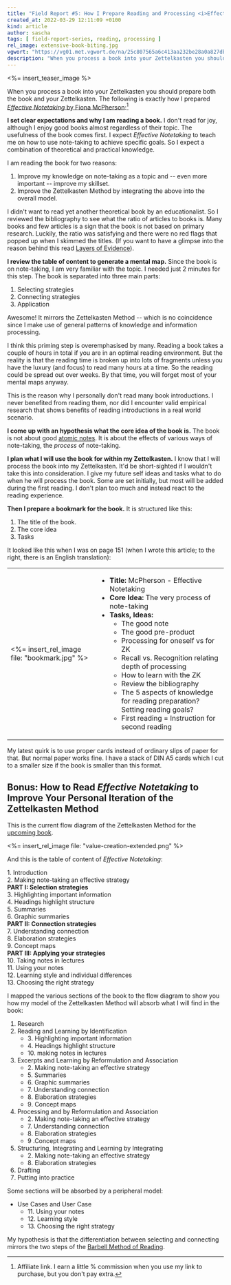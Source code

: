 ```yaml
---
title: "Field Report #5: How I Prepare Reading and Processing <i>Effective Notetaking</i> by Fiona McPherson"
created_at: 2022-03-29 12:11:09 +0100
kind: article
author: sascha
tags: [ field-report-series, reading, processing ]
rel_image: extensive-book-biting.jpg
vgwort: "https://vg01.met.vgwort.de/na/25c807565a6c413aa232be28a0a827db"
description: "When you process a book into your Zettelkasten you should prepare both the book and your Zettelkasten. I set clear expectations and why I am reading a book; I review the table of content to generate a mental map; I review the table of content to generate a mental map; I plan what I will use the book for within my Zettelkasten."
---
```

<%= insert_teaser_image %>

When you process a book into your Zettelkasten you should prepare both the book and your Zettelkasten. The following is exactly how I prepared [*Effective Notetaking* by Fiona McPherson](https://amzn.to/3tPEsvj):[^aff]

[^aff]: Affiliate link. I earn a little % commission when you use my link to purchase, but you don't pay extra.

**I set clear expectations and why I am reading a book.** I don't read for joy, although I enjoy good books almost regardless of their topic. The usefulness of the book comes first. I expect *Effective Notetaking* to teach me on how to use note-taking to achieve specific goals. So I expect a combination of theoretical and practical knowledge.

I am reading the book for two reasons:

1. Improve my knowledge on note-taking as a topic and -- even more important -- improve my skillset.
2. Improve the Zettelkasten Method by integrating the above into the overall model.

I didn't want to read yet another theoretical book by an educationalist. So I reviewed the bibliography to see what the ratio of articles to books is. Many books and few articles is a sign that the book is not based on primary research. Luckily, the ratio was satisfying and there were no red flags that popped up when I skimmed the titles. (If you want to have a glimpse into the reason behind this read [Layers of Evidence](https://zettelkasten.de/posts/layers-of-evidence/)).

**I review the table of content to generate a mental map.** Since the book is on note-taking, I am very familiar with the topic. I needed just 2 minutes for this step. The book is separated into three main parts:

1. Selecting strategies
2. Connecting strategies
3. Application

Awesome! It mirrors the Zettelkasten Method -- which is no coincidence since I make use of general patterns of knowledge and information processing.

I think this priming step is overemphasised by many. Reading a book takes a couple of hours in total if you are in an optimal reading environment. But the reality is that the reading time is broken up into lots of fragments unless you have the luxury (and focus) to read many hours at a time. So the reading could be spread out over weeks. By that time, you will forget most of your mental maps anyway.

This is the reason why I personally don't read many book introductions. I never benefited from reading them, nor did I encounter valid empirical research that shows benefits of reading introductions in a real world scenario.

**I come up with an hypothesis what the core idea of the book is.** The book is not about good [atomic notes][atomicity]. It is about the effects of various ways of note-taking, the *process* of note-taking.

[atomicity]: https://zettelkasten.de/posts/create-zettel-from-reading-notes/

**I plan what I will use the book for within my Zettelkasten.** I know that I will process the book into my Zettelkasten. It'd be short-sighted if I wouldn't take this into consideration. I give my future self ideas and tasks what to do when he will process the book. Some are set initially, but most will be added during the first reading. I don't plan too much and instead react to the reading experience.

**Then I prepare a bookmark for the book.** It is structured like this:

1. The title of the book.
2. The core idea
3. Tasks

It looked like this when I was on page 151 (when I wrote this article; to the right, there is an English translation):

<table>
<tr>
  <td><%= insert_rel_image file: "bookmark.jpg" %></td>
  <td>
    <ul>
    <li><strong>Title:</strong> McPherson - Effective Notetaking</li>
    <li><strong>Core Idea:</strong> The very process of note-taking</li>
    <li><strong>Tasks, Ideas:</strong>
    <ul><li>The good note</li>
        <li>The good pre-product</li>
        <li>Processing for oneself vs for ZK</li>
        <li>Recall vs. Recognition relating depth of processing</li>
        <li>How to learn with the ZK</li>
        <li>Review the bibliography</li>
        <li>The 5 aspects of knowledge for reading preparation? Setting reading goals?</li>
        <li>First reading = Instruction for second reading</li></ul></li>
    </ul>
  </td>
</tr>
</table>

My latest quirk is to use proper cards instead of ordinary slips of paper for that. But normal paper works fine. I have a stack of DIN A5 cards which I cut to a smaller size if the book is smaller than this format.

## Bonus: How to Read *Effective Notetaking* to Improve Your Personal Iteration of the Zettelkasten Method

This is the current flow diagram of the Zettelkasten Method for the [upcoming book](https://zettelkasten.de/posts/tags/second-edition/).

<%= insert_rel_image file: "value-creation-extended.png" %>

And this is the table of content of *Effective Notetaking*:

1\. Introduction<br/>
2\. Making note-taking an effective strategy<br/>
**PART I: Selection strategies**<br/>
3\. Highlighting important information<br/>
4\. Headings highlight structure<br/>
5\. Summaries<br/>
6\. Graphic summaries<br/>
**PART II: Connection strategies**<br/>
7\. Understanding connection<br/>
8\. Elaboration strategies<br/>
9\. Concept maps<br/>
**PART III: Applying your strategies**<br/>
10\. Taking notes in lectures<br/>
11\. Using your notes<br/>
12\. Learning style and individual differences<br/>
13\. Choosing the right strategy

I mapped the various sections of the book to the flow diagram to show you how my model of the Zettelkasten Method will absorb what I will find in the book:

1. Research
2. Reading and Learning by Identification
   - 3\. Highlighting important information
   - 4\. Headings highlight structure
   - 10\. making notes in lectures
3. Excerpts and Learning by Reformulation and Association
   - 2\. Making note-taking an effective strategy
   - 5\. Summaries
   - 6\. Graphic summaries
   - 7\. Understanding connection
   - 8\. Elaboration strategies
   - 9\. Concept maps
4. Processing and by Reformulation and Association
   - 2\. Making note-taking an effective strategy
   - 7\. Understanding connection
   - 8\. Elaboration strategies
   - 9 \.Concept maps
5. Structuring, Integrating and Learning by Integrating
   - 2\. Making note-taking an effective strategy
   - 8\. Elaboration strategies
6. Drafting
7. Putting into practice

Some sections will be absorbed by a peripheral model:

- Use Cases and User Case
  - 11\. Using your notes
  - 12\. Learning style
  - 13\. Choosing the right strategy

My hypothesis is that the differentiation between selecting and connecting mirrors the two steps of the [Barbell Method of Reading](https://zettelkasten.de/posts/barbell-method-reading/).
